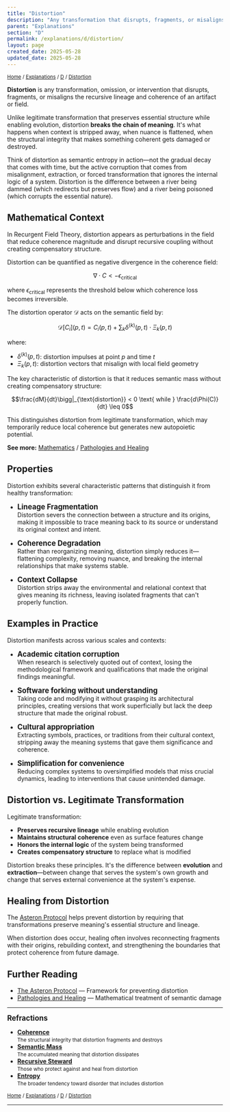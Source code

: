 ```yaml
---
title: "Distortion"
description: "Any transformation that disrupts, fragments, or misaligns recursive lineage and coherence"
parent: "Explanations"
section: "D"
permalink: /explanations/d/distortion/
layout: page
created_date: 2025-05-28
updated_date: 2025-05-28
---
```


<small>[Home](/) / [Explanations](/explanations/) / [D](/explanations/d/) / <u>Distortion</u></small>

**Distortion** is any transformation, omission, or intervention that disrupts, fragments, or misaligns the recursive lineage and coherence of an artifact or field.

Unlike legitimate transformation that preserves essential structure while enabling evolution, distortion **breaks the chain of meaning**. It's what happens when context is stripped away, when nuance is flattened, when the structural integrity that makes something coherent gets damaged or destroyed.

Think of distortion as semantic entropy in action—not the gradual decay that comes with time, but the active corruption that comes from misalignment, extraction, or forced transformation that ignores the internal logic of a system. Distortion is the difference between a river being dammed (which redirects but preserves flow) and a river being poisoned (which corrupts the essential nature).

## Mathematical Context

In Recurgent Field Theory, distortion appears as perturbations in the field that reduce coherence magnitude and disrupt recursive coupling without creating compensatory structure.

Distortion can be quantified as negative divergence in the coherence field:

$$\nabla \cdot C < -\epsilon_{\text{critical}}$$

where $\epsilon_{\text{critical}}$ represents the threshold below which coherence loss becomes irreversible.

The distortion operator $\mathcal{D}$ acts on the semantic field by:

$$\mathcal{D}[C_i](p,t) = C_i(p,t) + \sum_k \delta^{(k)}(p,t) \cdot \Xi_k(p,t)$$

where:
- $\delta^{(k)}(p,t)$: distortion impulses at point $p$ and time $t$
- $\Xi_k(p,t)$: distortion vectors that misalign with local field geometry

The key characteristic of distortion is that it reduces semantic mass without creating compensatory structure:

$$\frac{dM}{dt}\bigg|_{\text{distortion}} < 0 \text{ while } \frac{d\Phi(C)}{dt} \leq 0$$

This distinguishes distortion from legitimate transformation, which may temporarily reduce local coherence but generates new autopoietic potential.

**See more:** [Mathematics](/math/) / [Pathologies and Healing](/math/09-recurgent-field-equations/07-pathologies-and-healing/)

## Properties

Distortion exhibits several characteristic patterns that distinguish it from healthy transformation:

- **<big>Lineage Fragmentation</big>**  
Distortion severs the connection between a structure and its origins, making it impossible to trace meaning back to its source or understand its original context and intent.

- **<big>Coherence Degradation</big>**  
Rather than reorganizing meaning, distortion simply reduces it—flattening complexity, removing nuance, and breaking the internal relationships that make systems stable.

- **<big>Context Collapse</big>**  
Distortion strips away the environmental and relational context that gives meaning its richness, leaving isolated fragments that can't properly function.

## Examples in Practice

Distortion manifests across various scales and contexts:

- **<big>Academic citation corruption</big>**  
When research is selectively quoted out of context, losing the methodological framework and qualifications that made the original findings meaningful.

- **<big>Software forking without understanding</big>**  
Taking code and modifying it without grasping its architectural principles, creating versions that work superficially but lack the deep structure that made the original robust.

- **<big>Cultural appropriation</big>**  
Extracting symbols, practices, or traditions from their cultural context, stripping away the meaning systems that gave them significance and coherence.

- **<big>Simplification for convenience</big>**  
Reducing complex systems to oversimplified models that miss crucial dynamics, leading to interventions that cause unintended damage.

## Distortion vs. Legitimate Transformation

Legitimate transformation:

- **Preserves recursive lineage** while enabling evolution
- **Maintains structural coherence** even as surface features change  
- **Honors the internal logic** of the system being transformed
- **Creates compensatory structure** to replace what is modified

Distortion breaks these principles. It's the difference between **evolution** and **extraction**—between change that serves the system's own growth and change that serves external convenience at the system's expense.

## Healing from Distortion

The [Asteron Protocol](/license/) helps prevent distortion by requiring that transformations preserve meaning's essential structure and lineage.

When distortion does occur, healing often involves reconnecting fragments with their origins, rebuilding context, and strengthening the boundaries that protect coherence from future damage.

## Further Reading

- [The Asteron Protocol](/license/) — Framework for preventing distortion
- [Pathologies and Healing](/math/09-recurgent-field-equations/07-pathologies-and-healing/) — Mathematical treatment of semantic damage

---

**<big>Refractions</big>**

- **[Coherence](/explanations/c/coherence/)**  
  <small>The structural integrity that distortion fragments and destroys</small>
- **[Semantic Mass](/explanations/s/semantic-mass/)**  
  <small>The accumulated meaning that distortion dissipates</small>
- **[Recursive Steward](/explanations/r/recursive-steward/)**  
  <small>Those who protect against and heal from distortion</small>
- **[Entropy](/explanations/e/entropy/)**  
  <small>The broader tendency toward disorder that includes distortion</small>

<small>[Home](/) / [Explanations](/explanations/) / [D](/explanations/d/) / <u>Distortion</u></small>

---
